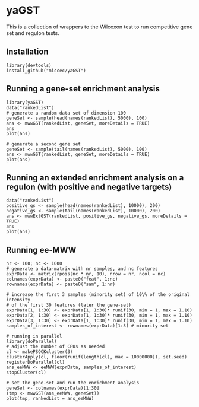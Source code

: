 # yaGST

This is a collection of wrappers to the Wilcoxon test to run competitive gene set and regulon tests.


## Installation

```{r}
library(devtools)
install_github("miccec/yaGST")
```
## Running a gene-set enrichment analysis

```{r}
library(yaGST)
data("rankedList")
# generate a random data set of dimension 100
geneSet <- sample(head(names(rankedList), 5000), 100)
ans <- mwwGST(rankedList, geneSet, moreDetails = TRUE)
ans
plot(ans)

# generate a second gene set
geneSet <- sample(tail(names(rankedList), 5000), 100)
ans <- mwwGST(rankedList, geneSet, moreDetails = TRUE)
plot(ans)

```
## Running an extended enrichment analysis on a regulon (with positive and negative targets)
```{r}
data("rankedList")
positive_gs <- sample(head(names(rankedList), 10000), 200)
negative_gs <- sample(tail(names(rankedList), 10000), 200)
ans <- mwwExtGST(rankedList, positive_gs, negative_gs, moreDetails = TRUE)
ans
plot(ans)
```

## Running ee-MWW

```{r}
nr <- 100; nc <- 1000
# generate a data-matrix with nr samples, and nc features
exprData <- matrix(rpois(nc * nr, 10), nrow = nr, ncol = nc)
colnames(exprData) <- paste0("feat", 1:nc)
rownames(exprData) <- paste0("sam", 1:nr)

# increase the first 3 samples (minority set) of 10\% of the original intensity
# of the first 30 features (later the gene-set)
exprData[1, 1:30] <- exprData[1, 1:30]* runif(30, min = 1, max = 1.10)
exprData[2, 1:30] <- exprData[1, 1:30]* runif(30, min = 1, max = 1.10)
exprData[3, 1:30] <- exprData[1, 1:30]* runif(30, min = 1, max = 1.10)
samples_of_interest <- rownames(exprData)[1:3] # minority set

# running in parallel
library(doParallel)
# adjust the number of CPUs as needed
cl <- makePSOCKcluster(3)
clusterApply(cl, floor(runif(length(cl), max = 10000000)), set.seed)
registerDoParallel(cl)
ans_eeMWW <- eeMWW(exprData, samples_of_interest)
stopCluster(cl)

# set the gene-set and run the enrichment analysis
geneSet <- colnames(exprData)[1:30]
(tmp <- mwwGST(ans_eeMWW, geneSet))
plot(tmp, rankedList = ans_eeMWW)
```

